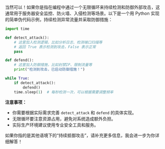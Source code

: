 当然可以！如果你是指在编程中通过一个无限循环来持续检测和防御外部攻击，这通常用于服务器安全监控、防火墙、入侵检测等场景。以下是一个用 Python 实现的简单伪代码示例，持续检测异常流量并采取防御措施：

```python
import time

def detect_attack():
    # 这里加入检测逻辑，比如分析日志、检测端口扫描等
    # 返回 True 表示检测到攻击，False 表示正常
    pass

def defend():
    # 这里加入防御措施，比如封禁IP、限制流量等
    print("检测到攻击，已启动防御措施！")

while True:
    if detect_attack():
        defend()
    time.sleep(1)  # 每秒检测一次，可以根据需要调整频率
```

**注意事项：**

- 你需要根据实际需求完善 `detect_attack` 和 `defend` 的具体实现。
- 无限循环要注意资源占用，避免对系统造成额外负担。
- 实际生产环境建议使用专业安全工具和服务。

如果你指的是其他语境下的“持续抵御攻击”，请补充更多信息，我会进一步为你详细解答！
